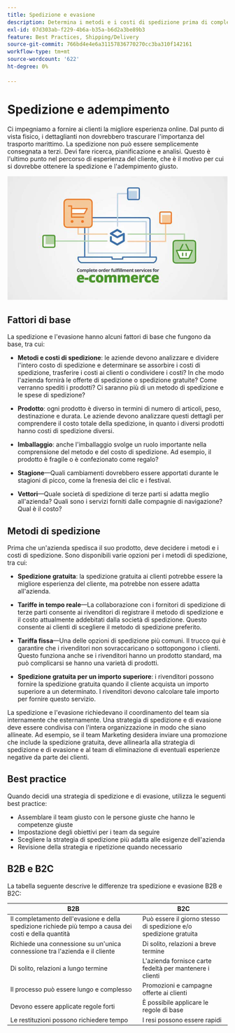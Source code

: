 ```yaml
---
title: Spedizione e evasione
description: Determina i metodi e i costi di spedizione prima di completare il progetto di e-commerce.
exl-id: 07d303ab-f229-4b6a-b35a-b6d2a3be89b3
feature: Best Practices, Shipping/Delivery
source-git-commit: 766bd4e4e6a31157836770270cc3ba310f142161
workflow-type: tm+mt
source-wordcount: '622'
ht-degree: 0%

---
```


# Spedizione e adempimento

Ci impegniamo a fornire ai clienti la migliore esperienza online. Dal punto di vista fisico, i dettaglianti non dovrebbero trascurare l&#39;importanza del trasporto marittimo. La spedizione non può essere semplicemente consegnata a terzi. Devi fare ricerca, pianificazione e analisi. Questo è l&#39;ultimo punto nel percorso di esperienza del cliente, che è il motivo per cui si dovrebbe ottenere la spedizione e l&#39;adempimento giusto.

![Diagramma spedizione e evasione](../../assets/playbooks/shipping-fulfillment.png)

## Fattori di base

La spedizione e l&#39;evasione hanno alcuni fattori di base che fungono da base, tra cui:

- **Metodi e costi di spedizione**: le aziende devono analizzare e dividere l&#39;intero costo di spedizione e determinare se assorbire i costi di spedizione, trasferire i costi ai clienti o condividere i costi? In che modo l&#39;azienda fornirà le offerte di spedizione o spedizione gratuite? Come verranno spediti i prodotti? Ci saranno più di un metodo di spedizione e le spese di spedizione?

- **Prodotto**: ogni prodotto è diverso in termini di numero di articoli, peso, destinazione e durata. Le aziende devono analizzare questi dettagli per comprendere il costo totale della spedizione, in quanto i diversi prodotti hanno costi di spedizione diversi.

- **Imballaggio**: anche l&#39;imballaggio svolge un ruolo importante nella comprensione del metodo e del costo di spedizione. Ad esempio, il prodotto è fragile o è confezionato come regalo?

- **Stagione**—Quali cambiamenti dovrebbero essere apportati durante le stagioni di picco, come la frenesia dei clic e i festival.

- **Vettori**—Quale società di spedizione di terze parti si adatta meglio all&#39;azienda? Quali sono i servizi forniti dalle compagnie di navigazione? Qual è il costo?

## Metodi di spedizione

Prima che un&#39;azienda spedisca il suo prodotto, deve decidere i metodi e i costi di spedizione. Sono disponibili varie opzioni per i metodi di spedizione, tra cui:

- **Spedizione gratuita**: la spedizione gratuita ai clienti potrebbe essere la migliore esperienza del cliente, ma potrebbe non essere adatta all&#39;azienda.

- **Tariffe in tempo reale**—La collaborazione con i fornitori di spedizione di terze parti consente ai rivenditori di registrare il metodo di spedizione e il costo attualmente addebitati dalla società di spedizione. Questo consente ai clienti di scegliere il metodo di spedizione preferito.

- **Tariffa fissa**—Una delle opzioni di spedizione più comuni. Il trucco qui è garantire che i rivenditori non sovraccaricano o sottopongono i clienti. Questo funziona anche se i rivenditori hanno un prodotto standard, ma può complicarsi se hanno una varietà di prodotti.

- **Spedizione gratuita per un importo superiore**: i rivenditori possono fornire la spedizione gratuita quando il cliente acquista un importo superiore a un determinato. I rivenditori devono calcolare tale importo per fornire questo servizio.

La spedizione e l&#39;evasione richiedevano il coordinamento del team sia internamente che esternamente. Una strategia di spedizione e di evasione deve essere condivisa con l&#39;intera organizzazione in modo che siano allineate. Ad esempio, se il team Marketing desidera inviare una promozione che include la spedizione gratuita, deve allinearla alla strategia di spedizione e di evasione e al team di eliminazione di eventuali esperienze negative da parte dei clienti.

## Best practice

Quando decidi una strategia di spedizione e di evasione, utilizza le seguenti best practice:

- Assemblare il team giusto con le persone giuste che hanno le competenze giuste
- Impostazione degli obiettivi per i team da seguire
- Scegliere la strategia di spedizione più adatta alle esigenze dell&#39;azienda
- Revisione della strategia e ripetizione quando necessario

## B2B e B2C

La tabella seguente descrive le differenze tra spedizione e evasione B2B e B2C:

| B2B | B2C |
|----------------------------------------------------------------------------------------------|------------------------------------------------------|
| Il completamento dell&#39;evasione e della spedizione richiede più tempo a causa dei costi e della quantità | Può essere il giorno stesso di spedizione e/o spedizione gratuita |
| Richiede una connessione su un&#39;unica connessione tra l&#39;azienda e il cliente | Di solito, relazioni a breve termine |
| Di solito, relazioni a lungo termine | L&#39;azienda fornisce carte fedeltà per mantenere i clienti |
| Il processo può essere lungo e complesso | Promozioni e campagne offerte ai clienti |
| Devono essere applicate regole forti | È possibile applicare le regole di base |
| Le restituzioni possono richiedere tempo | I resi possono essere rapidi |
